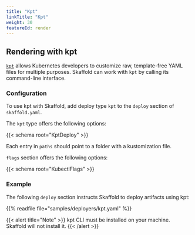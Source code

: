 ```yaml
---
title: "Kpt"
linkTitle: "Kpt"
weight: 30
featureId: render
---
```


## Rendering with kpt

[`kpt`](https://kpt.dev/) allows Kubernetes
developers to customize raw, template-free YAML files for multiple purposes.
Skaffold can work with `kpt` by calling its command-line interface.

### Configuration

To use kpt with Skaffold, add deploy type `kpt` to the `deploy`
section of `skaffold.yaml`.

The `kpt` type offers the following options:

{{< schema root="KptDeploy" >}}

Each entry in `paths` should point to a folder with a kustomization file.

`flags` section offers the following options:

{{< schema root="KubectlFlags" >}}

### Example

The following `deploy` section instructs Skaffold to deploy
artifacts using kpt:

{{% readfile file="samples/deployers/kpt.yaml" %}}

{{< alert title="Note" >}}
kpt CLI must be installed on your machine. Skaffold will not
install it.
{{< /alert >}}
